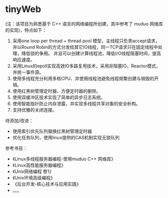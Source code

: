 # tinyWeb
(注：该项目为熟悉基于 C++ 语言的网络编程所创建，其中参考了 muduo 网络库的实现)，特点如下：
1. 采用one loop per thread + thread pool 模型，主线程只负责accept请求，并以Round Robin的方式分发给其它IO线程，同一TCP请求只在固定线程中处理，降低锁的争用。
  并且可以创建计算线程池，降低I/O线程阻塞时间，提高响应速度。
2. 采用Linux的epoll实现高效IO多路复用技术，采用非阻塞IO，Reactor模式，并统一事件源。
3. 使用多线程充分利用多核CPU、并使用线程池避免线程频繁创建与销毁的开销。
4. 使用红黑树管理定时器，方便定时器的删除。
5. 使用双缓冲区技术实现了简单的异步日志系统。
6. 使用智能指针防止内存泄露，并实现多线程共享对象的安全析构。
7. 支持优雅的关闭连接。

待添加/改进：
- 使用索引优先队列替换红黑树管理定时器
- 优化任务队列，使用linux提供的CAS机制实现无锁队列

参考书目：
- 《Linux多线程服务器编程-使用muduo C++ 网络库》
- 《Linux高性能服务器编程》
- 《Unix网络编程 卷1》
- 《Unix环境高级编程》
- 《后台开发-核心技术与应用实践》
- 。。。
